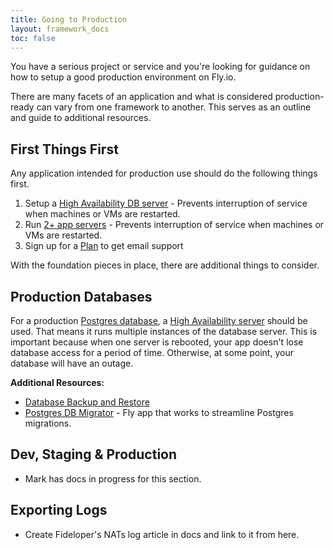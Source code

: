 ```yaml
---
title: Going to Production
layout: framework_docs
toc: false
---
```


You have a serious project or service and you're looking for guidance on how to
setup a good production environment on Fly.io.

There are many facets of an application and what is considered production-ready
can vary from one framework to another. This serves as an outline and guide to
additional resources.

## First Things First

Any application intended for production use should do the following things first.

1. Setup a [High Availability DB server](/docs/postgres/advanced-guides/high-availability-and-global-replication/) - Prevents interruption of service when machines or VMs are restarted.
2. Run [2+ app servers](/docs/reference/scaling/) - Prevents interruption of service when machines or VMs are restarted.
3. Sign up for a [Plan](/plans) to get email support

With the foundation pieces in place, there are additional things to consider.

## Production Databases

For a production [Postgres database](/docs/postgres/), a [High Availability server](/docs/postgres/advanced-guides/high-availability-and-global-replication/) should be used. That means it runs multiple instances of the database server. This is important because when one server is rebooted, your app doesn't lose database access for a period of time. Otherwise, at some point, your database will have an outage.

**Additional Resources:**

- [Database Backup and Restore](/docs/postgres/managing/backup-and-restore/)
- [Postgres DB Migrator](https://github.com/fly-apps/postgres-migrator) - Fly app that works to streamline Postgres migrations.

## Dev, Staging & Production

- Mark has docs in progress for this section.

## Exporting Logs

- Create Fideloper's NATs log article in docs and link to it from here.